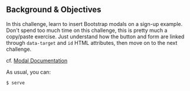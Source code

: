 ## Background & Objectives

In this challenge, learn to insert Bootstrap modals on a sign-up example. Don't spend too much time on this challenge, this is pretty much a copy/paste exercise. Just understand how the button and form are linked through `data-target` and `id` HTML attributes, then move on to the next challenge.

cf. [Modal Documentation](http://getbootstrap.com/javascript/#modals)

As usual, you can:

```html
$ serve
```
